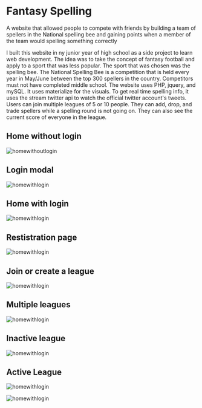 # Fantasy Spelling
A website that allowed people to compete with friends by building a team of spellers in the National spelling bee and gaining points when a member of the team would spelling something correctly

I built this website in ny junior year of high school as a side project to learn web development. The idea was to take the concept of fantasy football and apply to a sport that was less popular. The sport that was chosen was the spelling bee. 
The National Spelling Bee is a competition that is held every year in May/June between the top 300 spellers in the country. Competitors must not have completed middle school. 
The website uses PHP, jquery, and mySQL. It uses materialize for the visuals. To get real time spelling info, it uses the stream twitter api to watch the official twitter account's tweets. 
Users can join multiple leagues of 5 or 10 people. They can add, drop, and trade spellers while a spelling round is not going on. They can also see the current score of everyone in the league.



## Home without login
![homewithoutlogin](exampleImages/homewithoutlogin.PNG)

## Login modal
![homewithlogin](exampleImages/loginmodal.PNG)

## Home with login
![homewithlogin](exampleImages/homewithlogin.PNG)

## Restistration page
![homewithlogin](exampleImages/registration.PNG)

## Join or create a league
![homewithlogin](exampleImages/leagueregistration.PNG)

## Multiple leagues
![homewithlogin](exampleImages/multipleleagues.PNG)

## Inactive league
![homewithlogin](exampleImages/inActiveLeague.PNG)

## Active League
![homewithlogin](exampleImages/activeleague.PNG)

![homewithlogin](exampleImages/activetrades2.PNG)
